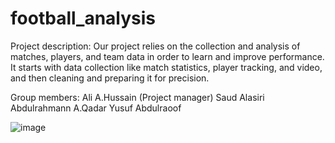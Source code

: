 # football_analysis

Project description: 
Our project relies on the collection and analysis of matches, players, and team data in order to learn and improve performance. It starts with data collection like match statistics, player tracking, and video, and then cleaning and preparing it for precision.

Group members: 
Ali A.Hussain (Project manager) 
Saud Alasiri 
Abdulrahmann A.Qadar
Yusuf Abdulraoof

![image](https://github.com/user-attachments/assets/c47d2551-9e18-4759-9e16-696dc3dc0240)



